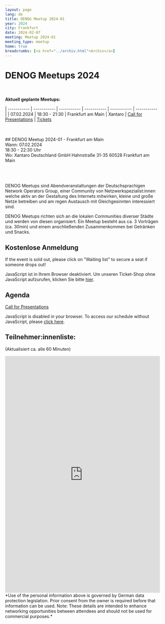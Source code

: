 ```yaml
---
layout: page
lang: de
title: DENOG Meetup 2024-01
year: 2024
city: Frankfurt
date: 2024-02-07
meeting: Meetup 2024-01
meeting_type: meetup
home: true
breadcrumbs: [<a href="../archiv.html">Archiv</a>]
---
```


# DENOG Meetups 2024
<br><br>
<b>Aktuell geplante Meetups:</b>

| ----------- | ----------- | ----------- | ----------- | ----------- | ----------- |
| 07.02.2024 | 18:30 - 21:30 | Frankfurt am Main | Xantaro | [Call for Presentations](https://pretalx.com/denog-meetup-2024-01/cfp) | [Tickets](https://pretix.eu/denog/denogmeetup24-01/) 

<br>
<br>
## DENOG Meetup 2024-01 - Frankfurt am Main<br />
Wann: 07.02.2024<br />
18:30 - 22:30 Uhr<br />
Wo: Xantaro Deutschland GmbH
Hahnstraße 31-35
60528 Frankfurt am Main<br />
<br>
<br>
<br>

DENOG Meetups sind Abendveranstaltungen der Deutschsprachigen Network Operators Group, einer Community von Netzwerkspezialist:innen welche aktiv an der Gestaltung des Internets mitwirken, kleine und große Netze betreiben und am regen Austausch mit Gleichgesinnten interessiert sind.

DENOG Meetups richten sich an die lokalen Communities diverser Städte und werden von diesen organisiert. Ein Meetup besteht aus ca. 3 Vorträgen (ca. 30min) und einem anschließenden Zusammenkommen bei Getränken und Snacks. 

## Kostenlose Anmeldung 

If the event is sold out, please click on "Waiting list" to secure a seat if someone drops out! 

<pretix-widget event="https://pretix.eu/denog/denogmeetup24-01/"></pretix-widget>
<noscript>
   <div class="pretix-widget">
        <div class="pretix-widget-info-message">
            JavaScript ist in Ihrem Browser deaktiviert. Um unseren Ticket-Shop ohne JavaScript aufzurufen, klicken Sie bitte <a target="_blank" rel="noopener" href="https://pretix.eu/denog/denogmeetup24-01/">hier</a>.
        </div>
    </div>
</noscript>

## Agenda

[Call for Presentations](https://pretalx.com/denog-meetup-2024-01/cfp)

<pretalx-schedule event-url="https://pretalx.com/denog-meetup-2024-01/" locale="de" format="grid" style="--pretalx-clr-primary: #3aa57c"></pretalx-schedule>
<noscript>
   <div class="pretalx-widget">
        <div class="pretalx-widget-info-message">
            JavaScript is disabled in your browser. To access our schedule without JavaScript,
            please <a target="_blank" href="https://pretalx.com/denog-meetup-2024-01/schedule/">click here</a>.
        </div>
    </div>
</noscript>

## Teilnehmer:innenliste:
(Aktualisiert ca. alle 60 Minuten)<br>
<iframe src="https://www.denog.de/pretix-attendeelist/meetup2024_01/" width="100%" height="768" frameborder="0" scrolling="yes" marginheight="0" marginwidth="0" name="Attendeelist" title="DENOG Meetup 2024-01 Attendees">
</iframe>
<br>
*Use of the personal information above is governed by German data protection legislation. Prior consent from the owner is required before that information can be used. Note: These details are intended to enhance networking opportunities between attendees and should not be used for commercial purposes.*

